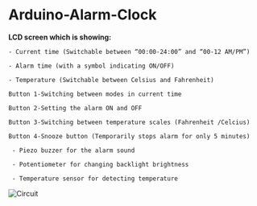 # Arduino-Alarm-Clock

**LCD screen which is showing:** 
```
- Current time (Switchable between “00:00-24:00” and “00-12 AM/PM”) 

- Alarm time (with a symbol indicating ON/OFF) 

- Temperature (Switchable between Celsius and Fahrenheit) 
```
```
Button 1-Switching between modes in current time

Button 2-Setting the alarm ON and OFF

Button 3-Switching between temperature scales (Fahrenheit /Celcius) 

Button 4-Snooze button (Temporarily stops alarm for only 5 minutes)

 - Piezo buzzer for the alarm sound 

 - Potentiometer for changing backlight brightness 

 - Temperature sensor for detecting temperature
```

![Circuit](https://user-images.githubusercontent.com/74294837/123959725-c5bd8180-d9ae-11eb-8bab-43e4431e94a0.png)


